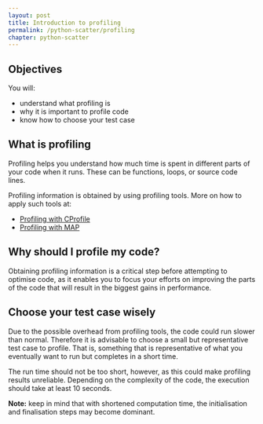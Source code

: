 ```yaml
---
layout: post
title: Introduction to profiling
permalink: /python-scatter/profiling
chapter: python-scatter
---
```


## Objectives

You will:

* understand what profiling is
* why it is important to profile code
* know how to choose your test case

## What is profiling

Profiling helps you understand how much time is spent in different parts of 
your code when it runs. These can be functions, loops, or source code lines.

Profiling information is obtained by using profiling tools. More on how to apply
such tools at:
 * [Profiling with CProfile](profiling-cprofile)
 * [Profiling with MAP](profiling-map)

## Why should I profile my code?

Obtaining profiling information is a critical step before attempting to optimise code, as it
enables you to focus your efforts on improving the parts of the code that
will result in the biggest gains in performance.

## Choose your test case wisely

Due to the possible overhead from profiling tools, the code could run slower than normal. 
Therefore it is advisable to choose a small but representative test case to profile. That is,
something that is representative of what you eventually want to run but completes in a short time.

The run time should not be too short, however, as this could make profiling results unreliable. Depending on the complexity of the code, the execution should take at least 10 seconds.

**Note:** keep in mind that with shortened computation time, the initialisation and finalisation steps may become dominant.
